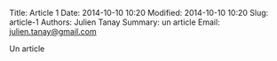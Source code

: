 Title: Article 1
Date: 2014-10-10 10:20
Modified: 2014-10-10 10:20
Slug: article-1
Authors: Julien Tanay
Summary: un article
Email: julien.tanay@gmail.com

Un article
